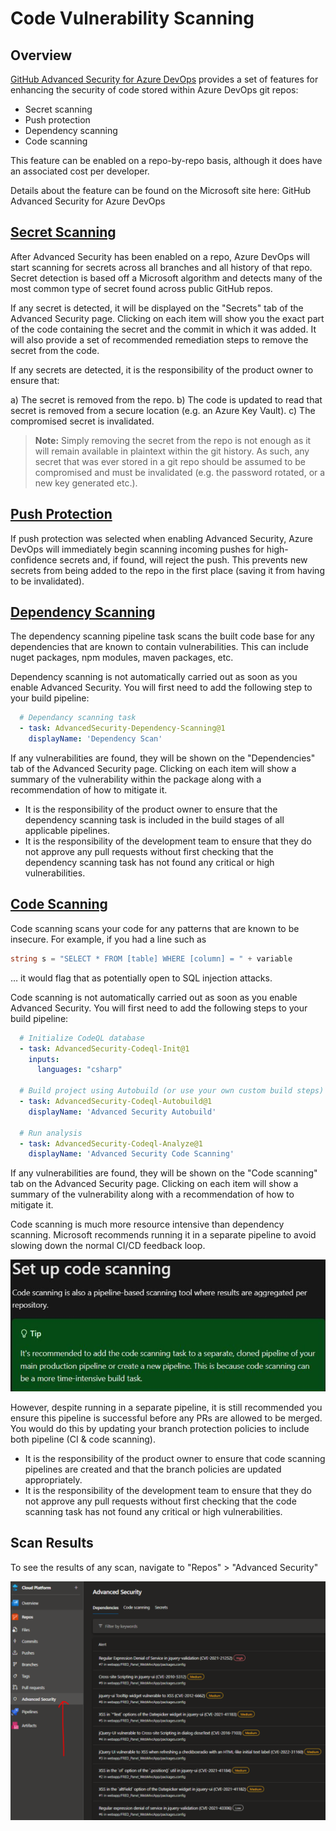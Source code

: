 # Code Vulnerability Scanning

## Overview
[GitHub Advanced Security for Azure DevOps](https://learn.microsoft.com/en-us/azure/devops/repos/security/configure-github-advanced-security-features?view=azure-devops&tabs=yaml) provides a set of features for enhancing the security of code stored within Azure DevOps git repos:

- Secret scanning
- Push protection
- Dependency scanning
- Code scanning

This feature can be enabled on a repo-by-repo basis, although it does have an associated cost per developer.

Details about the feature can be found on the Microsoft site here: GitHub Advanced Security for Azure DevOps

## [Secret Scanning](https://learn.microsoft.com/en-us/azure/devops/repos/security/github-advanced-security-secret-scanning?view=azure-devops)
After Advanced Security has been enabled on a repo, Azure DevOps will start scanning for secrets across all branches and all history of that repo. Secret detection is based off a Microsoft algorithm and detects many of the most common type of secret found across public GitHub repos.

If any secret is detected, it will be displayed on the "Secrets" tab of the Advanced Security page. Clicking on each item will show you the exact part of the code containing the secret and the commit in which it was added. It will also provide a set of recommended remediation steps to remove the secret from the code.

If any secrets are detected, it is the responsibility of the product owner to ensure that:

a) The secret is removed from the repo.
b) The code is updated to read that secret is removed from a secure location (e.g. an Azure Key Vault).
c) The compromised secret is invalidated.

> **Note:** Simply removing the secret from the repo is not enough as it will remain available in plaintext within the git history. As such, any secret that was ever stored in a git repo should be assumed to be compromised and must be invalidated (e.g. the password rotated, or a new key generated etc.).

## [Push Protection](https://learn.microsoft.com/en-us/azure/devops/repos/security/github-advanced-security-secret-scanning?view=azure-devops#secret-push-protection)
If push protection was selected when enabling Advanced Security, Azure DevOps will immediately begin scanning incoming pushes for high-confidence secrets and, if found, will reject the push. This prevents new secrets from being added to the repo in the first place (saving it from having to be invalidated).

## [Dependency Scanning](https://learn.microsoft.com/en-us/azure/devops/repos/security/github-advanced-security-dependency-scanning?view=azure-devops)
The dependency scanning pipeline task scans the built code base for any dependencies that are known to contain vulnerabilities. This can include nuget packages, npm modules, maven packages, etc.

Dependency scanning is not automatically carried out as soon as you enable Advanced Security. You will first need to add the following step to your build pipeline:

```yaml
  # Dependancy scanning task
  - task: AdvancedSecurity-Dependency-Scanning@1
    displayName: 'Dependency Scan'
```

If any vulnerabilities are found, they will be shown on the "Dependencies" tab of the Advanced Security page. Clicking on each item will show a summary of the vulnerability within the package along with a recommendation of how to mitigate it.

- It is the responsibility of the product owner to ensure that the dependency scanning task is included in the build stages of all applicable pipelines.
- It is the responsibility of the development team to ensure that they do not approve any pull requests without first checking that the dependency scanning task has not found any critical or high vulnerabilities.

## [Code Scanning](https://learn.microsoft.com/en-us/azure/devops/repos/security/github-advanced-security-code-scanning?view=azure-devops)
Code scanning scans your code for any patterns that are known to be insecure. For example, if you had a line such as

```csharp
string s = "SELECT * FROM [table] WHERE [column] = " + variable
```
… it would flag that as potentially open to SQL injection attacks.

Code scanning is not automatically carried out as soon as you enable Advanced Security. You will first need to add the following steps to your build pipeline:

```yaml
  # Initialize CodeQL database
  - task: AdvancedSecurity-Codeql-Init@1
    inputs:
      languages: "csharp"
​
  # Build project using Autobuild (or use your own custom build steps)
  - task: AdvancedSecurity-Codeql-Autobuild@1
    displayName: 'Advanced Security Autobuild'
​
  # Run analysis
  - task: AdvancedSecurity-Codeql-Analyze@1
    displayName: 'Advanced Security Code Scanning'
```

If any vulnerabilities are found, they will be shown on the "Code scanning" tab on the Advanced Security page. Clicking on each item will show a summary of the vulnerability along with a recommendation of how to mitigate it.

Code scanning is much more resource intensive than dependency scanning. Microsoft recommends running it in a separate pipeline to avoid slowing down the normal CI/CD feedback loop.

![Screenshot of Microsoft advice to run code scanning in a separate pipeline](./images/code-scanning-separate-pipeline-advice.png)

However, despite running in a separate pipeline, it is still recommended you ensure this pipeline is successful before any PRs are allowed to be merged. You would do this by updating your branch protection policies to include both pipeline (CI & code scanning).

- It is the responsibility of the product owner to ensure that code scanning pipelines are created and that the branch policies are updated appropriately.
- It is the responsibility of the development team to ensure that they do not approve any pull requests without first checking that the code scanning task has not found any critical or high vulnerabilities.

## Scan Results
To see the results of any scan, navigate to "Repos" > "Advanced Security"

![Screenshot of GitHub Advanced Security for Azure DevOps Dependecy Scan Results](./images/advanced-security-dependency-scan-results.png)